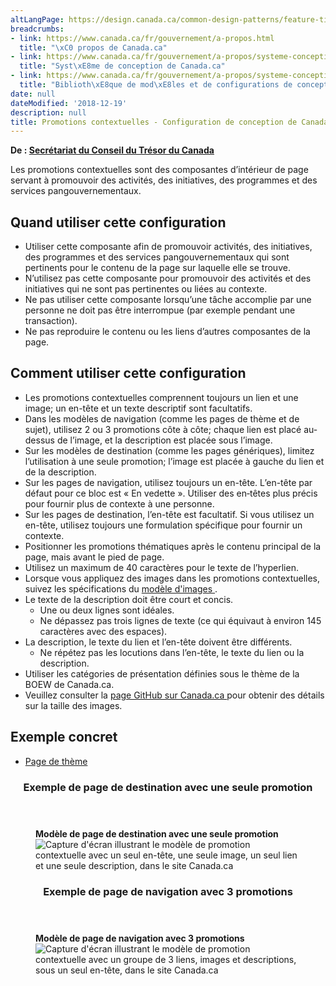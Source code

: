 ```yaml
---
altLangPage: https://design.canada.ca/common-design-patterns/feature-tiles.html
breadcrumbs:
- link: https://www.canada.ca/fr/gouvernement/a-propos.html
  title: "\xC0 propos de Canada.ca"
- link: https://www.canada.ca/fr/gouvernement/a-propos/systeme-conception.html
  title: "Syst\xE8me de conception de Canada.ca"
- link: https://www.canada.ca/fr/gouvernement/a-propos/systeme-conception/bibliotheque-modeles.html
  title: "Biblioth\xE8que de mod\xE8les et de configurations de conception"
date: null
dateModified: '2018-12-19'
description: null
title: Promotions contextuelles - Configuration de conception de Canada.ca
---
```



<p class="gc-byline">
 <strong>
  De :
  <a href="https://www.canada.ca/fr/secretariat-conseil-tresor.html">
   Secrétariat du Conseil du Trésor du Canada
  </a>
 </strong>
</p>

<section>
 <p>
  Les promotions contextuelles sont des composantes d’intérieur de page servant à promouvoir des activités, des initiatives, des programmes et des services pangouvernementaux.
 </p>
 <section>
  <h2>
   Quand utiliser cette configuration
  </h2>
  <ul>
   <li>
    Utiliser cette composante afin de promouvoir activités, des initiatives, des programmes et des services pangouvernementaux qui sont pertinents pour le contenu de la page sur laquelle elle se trouve.
   </li>
   <li>
    N’utilisez pas cette composante pour promouvoir des activités et des initiatives qui ne sont pas pertinentes ou liées au contexte.
   </li>
   <li>
    Ne pas utiliser cette composante lorsqu’une tâche accomplie par une personne ne doit pas être interrompue (par exemple pendant une transaction).
   </li>
   <li>
    Ne pas reproduire le contenu ou les liens d’autres composantes de la page.
   </li>
  </ul>
 </section>
 <section>
  <h2>
   Comment utiliser cette configuration
  </h2>
  <ul>
   <li>
    Les promotions contextuelles comprennent toujours un lien et une image; un en-tête et un texte descriptif sont facultatifs.
   </li>
   <li>
    Dans les modèles de navigation (comme les pages de thème et de sujet), utilisez 2 ou 3 promotions côte à côte; chaque lien est placé au-dessus de l’image, et la description est placée sous l’image.
   </li>
   <li>
    Sur les modèles de destination (comme les pages génériques), limitez l’utilisation à une seule promotion; l’image est placée à gauche du lien et de la description.
   </li>
   <li>
    Sur les pages de navigation, utilisez toujours un en-tête. L’en-tête par défaut pour ce bloc est « En vedette ». Utiliser des en‑têtes plus précis pour fournir plus de contexte à une personne.
   </li>
   <li>
    Sur les pages de destination, l’en-tête est facultatif. Si vous utilisez un en-tête, utilisez toujours une formulation spécifique pour fournir un contexte.
   </li>
   <li>
    Positionner les promotions thématiques après le contenu principal de la page, mais avant le pied de page.
   </li>
   <li>
    Utilisez un maximum de 40 caractères pour le texte de l’hyperlien.
   </li>
   <li>
    Lorsque vous appliquez des images dans les promotions contextuelles, suivez les spécifications du
    <a href="images.html">
     modèle d'images
    </a>
    .
   </li>
   <li>
    Le texte de la description doit être court et concis.
    <ul>
     <li>
      Une ou deux lignes sont idéales.
     </li>
     <li>
      Ne dépassez pas trois lignes de texte (ce qui équivaut à environ 145 caractères avec des espaces).
     </li>
    </ul>
   </li>
   <li>
    La description, le texte du lien et l’en-tête doivent être différents.
    <ul>
     <li>
      Ne répétez pas les locutions dans l’en-tête, le texte du lien ou la description.
     </li>
    </ul>
   </li>
   <li>
    Utiliser les catégories de présentation définies sous le thème de la BOEW de Canada.ca.
   </li>
   <li>
    Veuillez consulter la
    <a href="http://wet-boew.github.io/themes-dist/GCWeb/index-fr.html">
     page GitHub sur Canada.ca
    </a>
    pour obtenir des détails sur la taille des images.
    <strong>
    </strong>
   </li>
  </ul>
 </section>
 <section>
  <h2>
   Exemple concret
  </h2>
  <ul>
   <li>
    <a href="https://conception.canada.ca/configurations-conception-communes/vignettes-promotionnelles.html">
     Page de thème
    </a>
   </li>
  </ul>
 </section>
 <section>
  <section class="panel panel-primary">
   <header class="panel-heading">
    <h3 class="panel-title">
     Exemple de page de destination avec une seule promotion
    </h3>
   </header>
   <div class="panel-body">
    <figure class="mrgn-bttm-sm">
     <figcaption class="text-center">
      <b>
       Modèle de page de destination avec une seule promotion
      </b>
     </figcaption>
     <img alt="Capture d'écran illustrant le modèle de promotion contextuelle avec un seul en-tête, une seule image, un seul lien et une seule description, dans le site Canada.ca" class="img-responsive center-block" src="https://www.canada.ca/content/dam/tbs-sct/images/government-communications/canada-content-style-guide/promo-feature-tiles-single-fra-02.jpg"/>
    </figure>
   </div>
  </section>
 </section>
 <section class="panel panel-primary">
  <header class="panel-heading">
   <h3 class="panel-title">
    Exemple de page de navigation avec 3 promotions
   </h3>
  </header>
  <div class="panel-body">
   <figure class="mrgn-bttm-sm">
    <figcaption class="text-center">
     <b>
      Modèle de page de navigation avec 3 promotions
     </b>
    </figcaption>
    <img alt="Capture d'écran illustrant le modèle de promotion contextuelle avec un groupe de 3 liens, images et descriptions, sous un seul en-tête, dans le site Canada.ca" class="img-responsive center-block" src="https://www.canada.ca/content/dam/tbs-sct/images/government-communications/canada-content-style-guide/promotional-feature-tiles-fra.jpg"/>
   </figure>
  </div>
 </section>
</section>





